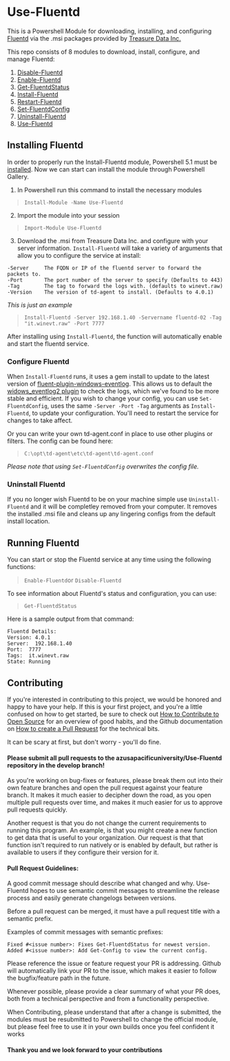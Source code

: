 # Use-Fluentd
This is a Powershell Module for downloading, installing, and configuring [Fluentd](https://www.fluentd.org) via the .msi packages provided by [Treasure Data Inc.](https://treasuredata.com)

This repo consists of 8 modules to download, install, configure, and manage Fluentd:
1. [Disable-Fluentd](https://github.com/azusapacificuniversity/Use-Fluentd/blob/main/Disable-Fluentd.psm1)
2. [Enable-Fluentd](https://github.com/azusapacificuniversity/Use-Fluentd/blob/main/Enable-Fluentd.psm1)
3. [Get-FluentdStatus](https://github.com/azusapacificuniversity/Use-Fluentd/blob/main/Get-FluentdStatus.psm1)
4. [Install-Fluentd](https://github.com/azusapacificuniversity/Use-Fluentd/blob/main/Install-Fluentd.psm1)
5. [Restart-Fluentd](https://github.com/azusapacificuniversity/Use-Fluentd/blob/main/Restart-Fluentd.psm1)
6. [Set-FluentdConfig](https://github.com/azusapacificuniversity/Use-Fluentd/blob/main/Set-FluentdConfig.psm1)
7. [Uninstall-Fluentd](https://github.com/azusapacificuniversity/Use-Fluentd/blob/main/Uninstall-Fluentd.psm1)
8. [Use-Fluentd](https://github.com/azusapacificuniversity/Use-Fluentd/blob/main/Use-Fluentd.psd1)

## Installing Fluentd
In order to properly run the Install-Fluentd module, Powershell 5.1 must be [installed](https://docs.microsoft.com/en-us/powershell/scripting/windows-powershell/wmf/setup/install-configure?view=powershell-7).
Now we can start can install the module through Powershell Gallery.
1. In Powershell run this command to install the necessary modules
> `Install-Module -Name Use-Fluentd`
2. Import the module into your session
> `Import-Module Use-Fluentd`
3. Download the .msi from Treasure Data Inc. and configure with your server information. `Install-Fluentd` will take a variety of arguments that allow you to configure the service at install:
```
-Server     The FQDN or IP of the fluentd server to forward the packets to.
-Port       The port number of the server to specify (Defaults to 443)
-Tag        The tag to forward the logs with. (defaults to winevt.raw)
-Version    The version of td-agent to install. (Defaults to 4.0.1)
```

*This is just an example*
> `Install-Fluentd -Server 192.168.1.40 -Servername fluentd-02 -Tag "it.winevt.raw" -Port 7777`

After installing using `Install-Fluentd`, the function will automatically enable and start the fluentd service. 

### Configure Fluentd
When `Install-Fluentd` runs, it uses a gem install to update to the latest version of [fluent-plugin-windows-eventlog](https://github.com/fluent/fluent-plugin-windows-eventlog). This allows us to default the [widows_eventlog2 plugin](https://github.com/fluent/fluent-plugin-windows-eventlog#in_windows_eventlog2) to check the logs, which we've found to be more stable and efficient. If you wish to change your config, you can use `Set-FluentdConfig`, uses the same `-Server -Port -Tag` arguments as `Install-Fluentd`, to update your configuration. You'll need to restart the service for changes to take affect. 

Or you can write your own td-agent.conf in place to use other plugins or filters. The config can be found here:
> `C:\opt\td-agent\etc\td-agent\td-agent.conf`

*Please note that using `Set-FluentdConfig` overwrites the config file.*

### Uninstall Fluentd
If you no longer wish Fluentd to be on your machine simple use `Uninstall-Fluentd` and it will be completley removed from your computer. It removes the installed .msi file and cleans up any lingering configs from the default install location. 

## Running Fluentd
You can start or stop the Fluentd service at any time using the following functions:
> `Enable-Fluentd`or `Disable-Fluentd`

To see information about Fluentd's status and configuration, you can use:
> `Get-FluentdStatus`

Here is a sample output from that command:
```
Fluentd Details:
Version: 4.0.1
Server:  192.168.1.40
Port:  7777
Tags:  it.winevt.raw
State: Running
```
## Contributing
If you're interested in contributing to this project, we would be honored and happy to have your help. If this is your first project, and you're a little confused on how to get started, be sure to check out [How to Contribute to Open Source](https://opensource.guide/how-to-contribute/) for an overview of good habits, and the Github documentation on [How to create a Pull Request](https://help.github.com/articles/creating-a-pull-request/) for the technical bits.

It can be scary at first, but don't worry - you'll do fine.

#### Please submit all pull requests to the azusapacificuniversity/Use-Fluentd repository in the develop branch!

As you're working on bug-fixes or features, please break them out into their own feature branches and open the pull request against your feature branch. It makes it much easier to decipher down the road, as you open multiple pull requests over time, and makes it much easier for us to approve pull requests quickly.

Another request is that you do not change the current requirements to running this program. An example, is that you might create a new function to get data that is useful to your organization. Our request is that that function isn't required to run natively or is enabled by default, but rather is available to users if they configure their version for it.

#### Pull Request Guidelines:

A good commit message should describe what changed and why. Use-Fluentd hopes to use semantic commit messages to streamline the release process and easily generate changelogs between versions.

Before a pull request can be merged, it must have a pull request title with a semantic prefix.

Examples of commit messages with semantic prefixes:

    Fixed #<issue number>: Fixes Get-FluentdStatus for newest version.
    Added #<issue number>: Add Get-Config to view the current config.

Please reference the issue or feature request your PR is addressing. Github will automatically link your PR to the issue, which makes it easier to follow the bugfix/feature path in the future.

Whenever possible, please provide a clear summary of what your PR does, both from a technical perspective and from a functionality perspective.

When Contributing, please understand that after a change is submitted, the modules must be resubmitted to Powershell to change the official module, but please feel free to use it in your own builds once you feel confident it works

#### Thank you and we look forward to your contributions

